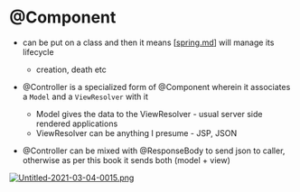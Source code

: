 # @Component

- can be put on a class and then it means [[spring.md]] will manage its lifecycle

  - creation, death etc

- @Controller is a specialized form of @Component wherein it associates a `Model` and a `ViewResolver` with it

  - Model gives the data to the ViewResolver - usual server side rendered applications
  - ViewResolver can be anything I presume - JSP, JSON

- @Controller can be mixed with @ResponseBody to send json to caller, otherwise as per this book it sends both (model + view)

[![Untitled-2021-03-04-0015.png](https://i.postimg.cc/VLWF4xPh/Untitled-2021-03-04-0015.png)](https://postimg.cc/HVj5kPx0)

[//begin]: # "Autogenerated link references for markdown compatibility"
[spring.md]: spring.md "spring"
[//end]: # "Autogenerated link references"
